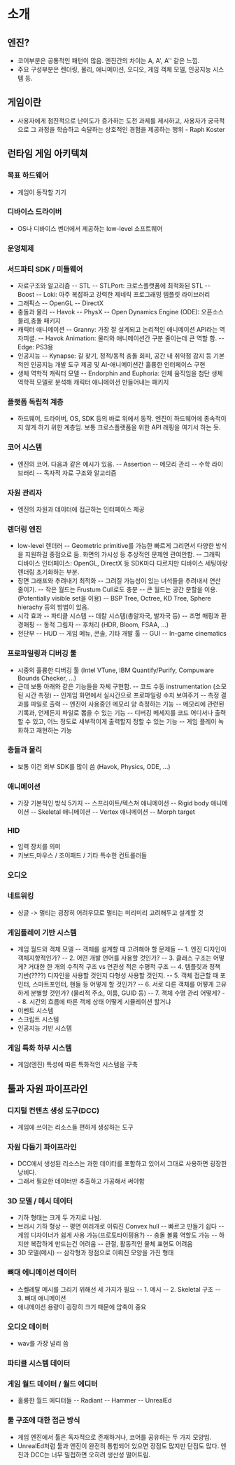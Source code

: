 # 소개
## 엔진?
- 코어부분은 공통적인 패턴이 많음. 엔진간의 차이는 A, A', A'' 같은 느낌.
- 주요 구성부분은 렌더링, 물리, 애니메이션, 오디오, 게임 객체 모델, 인공지능 시스템 등.

## 게임이란
- 사용자에게 점진적으로 난이도가 증가하는 도전 과제를 제시하고, 사용자가 궁극적으로 그 과정을 학습하고 숙달하는 상호적인 경험을 제공하는 행위 - Raph Koster

## 런타임 게임 아키텍쳐
### 목표 하드웨어
- 게임이 동작할 기기
###  디바이스 드라이버
- OS나 디바이스 벤더에서 제공하는 low-level 소프트웨어
### 운영체제
### 서드파티 SDK / 미들웨어
- 자료구조와 알고리즘
-- STL
-- STLPort: 크로스플랫폼에 최적화된 STL
-- Boost
-- Loki: 아주 복잡하고 강력한 제네릭 프로그래밍 템플릿 라이브러리
- 그래픽스
-- OpenGL
-- DirectX
- 충돌과 물리
-- Havok
-- PhysX
-- Open Dynamics Engine (ODE): 오픈소스 물리,충돌 패키지
- 캐릭터 애니메이션
-- Granny: 가장 잘 설계되고 논리적인 애니메이션 API라는 역자피셜.
-- Havok Animation: 물리와 애니메이션간 구분 줄이는데 큰 역할 함.
-- Edge: PS3용
- 인공지능
-- Kynapse: 길 찾기, 정적/동적 충돌 회피, 공간 내 취약점 감지 등 기본적인 인공지능 개발 도구 제공 및 AI-애니메이션간 훌륭한 인터페이스 구현
- 생체 역학적 캐릭터 모델
-- Endorphin and Euphoria: 인체 움직임을 첨단 생체 역학적 모델로 분석해 캐릭터 애니메이션 만들어내는 패키지

### 플랫폼 독립적 계층
- 하드웨어, 드라이버, OS, SDK 등의 바로 위에서 동작. 엔진이 하드웨어에 종속적이지 않게 하기 위한 계층임. 보통 크로스플랫폼을 위한 API 래핑을 여기서 하는 듯.

### 코어 시스템
- 엔진의 코어. 다음과 같은 예시가 있음.
-- Assertion
-- 메모리 관리
-- 수학 라이브러리
-- 독자적 자료 구조와 알고리즘

### 자원 관리자
- 엔진의 자원과 데이터에 접근하는 인터페이스 제공

### 렌더링 엔진
- low-level 렌더러
-- Geometric primitive를 가능한 빠르게 그리면서 다양한 방식을 지원하걸 중점으로 둠. 화면의 가시성 등 추상적인 문제엔 관여안함.
-- 그래픽 디바이스 인터페이스: OpenGL, DirectX 등 SDK마다 다르지만 디바이스 세팅이랑 렌더링 초기화하는 부분.
- 장면 그래프와 추려내기 최적화
-- 그려질 가능성이 있는 녀석들을 추려내서 연산 줄이기.
-- 작은 월드는 Frustum Cull로도 충분
-- 큰 월드는 공간 분할을 이용. (Potentially visible set을 이용)
-- BSP Tree, Octree, KD Tree, Sphere hierachy 등의 방법이 있음.
- 시각 효과
-- 파티클 시스템
-- 데칼 시스템(총알자국, 발자국 등)
-- 조명 매핑과 환경매핑
-- 동적 그림자
-- 후처리 (HDR, Bloom, FSAA, ...)
- 전단부
-- HUD
-- 게임 메뉴, 콘솔, 기타 개발 툴
-- GUI
-- In-game cinematics
### 프로파일링과 디버깅 툴
- 시중의 훌륭한 디버깅 툴 (Intel VTune, IBM Quantify/Purify, Compuware Bounds Checker, ...)
- 근데 보통 아래와 같은 기능들을 자체 구현함.
-- 코드 수동 instrumentation (소모된 시간 측정)
-- 인게임 화면에서 실시간으로 프로파일링 수치 보여주기
-- 측정 결과를 파일로 출력
-- 엔진이 사용중인 메모리 양 측정하는 기능
-- 메모리에 관련된 기록과, 언제든지 파일로 뽑을 수 있는 기능
-- 디버깅 메세지를 코드 어디서나 출력할 수 있고, 어느 정도로 세부적이게 출력할지 정할 수 있는 기능
-- 게임 플레이 녹화하고 재현하는 기능
### 충돌과 물리
- 보통 이건 외부 SDK를 많이 씀 (Havok, Physics, ODE, ...)
### 애니메이션
- 가장 기본적인 방식 5가지
-- 스프라이트/텍스쳐 애니메이션
-- Rigid body 애니메이션
-- Skeletal 애니메이션
-- Vertex 애니메이션
-- Morph target
### HID
- 입력 장치를 의미
- 키보드,마우스 / 조이패드 / 기타 특수한 컨트롤러들
### 오디오
### 네트워킹
- 싱글 -> 멀티는 굉장히 어려우므로 멀티는 미리미리 고려해두고 설계할 것
### 게임플레이 기반 시스템
- 게임 월드와 객체 모델
-- 객체를 설계할 때 고려해야 할 문제들
-- 1. 엔진 디자인이 객체지향적인가?
-- 2. 어떤 개발 언어를 사용할 것인가?
-- 3. 클래스 구조는 어떻게? 거대한 한 개의 수직적 구조 vs 연관성 적은 수평적 구조
-- 4. 템플릿과 정책 기반(????) 디자인을 사용할 것인지 다형성 사용할 것인지.
-- 5. 객체 접근할 때 포인터, 스마트포인터, 핸들 등 어떻게 할 것인가?
-- 6. 서로 다른 객체를 어떻게 고유하게 분별할 것인가? (물리적 주소, 이름, GUID 등)
-- 7. 객체 수명 관리 어떻게?
-- 8. 시간의 흐름에 따른 객체 상태 어떻게 시뮬레이션 할거냐
- 이벤트 시스템
- 스크립트 시스템
- 인공지능 기반 시스템
### 게임 특화 하부 시스템
- 게임(엔진) 특성에 따른 특화적인 시스템을 구축

## 툴과 자원 파이프라인
### 디지털 컨텐츠 생성 도구(DCC)
- 게임에 쓰이는 리소스들 편하게 생성하는 도구
### 자원 다듬기 파이프라인
- DCC에서 생성된 리소스는 과한 데이터를 포함하고 있어서 그대로 사용하면 굉장한 낭비다.
- 그래서 필요한 데이터만 추출하고 가공해서 써야함
### 3D 모델 / 메시 데이터
- 기하 형태는 크게 두 가지로 나뉨.
- 브러시 기하 형상
-- 평면 여러개로 이뤄진 Convex hull
-- 빠르고 만들기 쉽다
-- 게임 디자이너가 쉽게 사용 가능(프로토타이핑용?)
-- 충돌 볼륨 역할도 가능
-- 하지만 복잡하게 만드는건 어려움
-- 관절, 활동적인 물체 표현도 어려움
- 3D 모델(메시)
-- 삼각형과 정점으로 이뤄진 모양을 가진 형태
### 뼈대 에니메이션 데이터
- 스켈레탈 메시를 그리기 위해선 세 가지가 필요
-- 1. 메시
-- 2. Skeletal 구조
-- 3. 뼈대 애니메이션
- 애니메이션 용량이 굉장히 크기 때문에 압축이 중요
### 오디오 데이터
- wav를 가장 널리 씀
### 파티클 시스템 데이터
### 게임 월드 데이터 / 월드 에디터
- 훌륭한 월드 에디터들
-- Radiant
-- Hammer
-- UnrealEd
### 툴 구조에 대한 접근 방식
- 게임 엔진에서 툴은 독자적으로 존재하거나, 코어를 공유하는 두 가지 모양임.
- UnrealEd처럼 툴과 엔진이 완전히 통합되어 있으면 장점도 많지만 단점도 많다. 엔진과 DCC는 너무 밀접하면 오히려 생산성 떨어트림.
